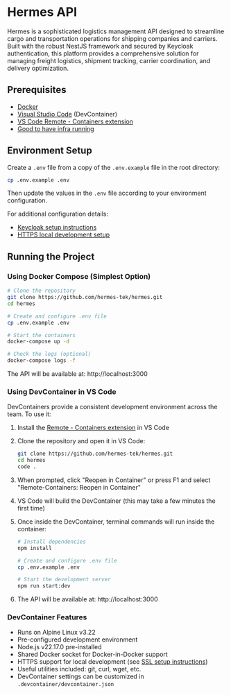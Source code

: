 # Hermes API

Hermes is a sophisticated logistics management API designed to streamline cargo and transportation operations for shipping companies and carriers. Built with the robust NestJS framework and secured by Keycloak authentication, this platform provides a comprehensive solution for managing freight logistics, shipment tracking, carrier coordination, and delivery optimization. 

## Prerequisites

- [Docker](https://www.docker.com/get-started)
- [Visual Studio Code](https://code.visualstudio.com/) (DevContainer)
- [VS Code Remote - Containers extension](https://marketplace.visualstudio.com/items?itemName=ms-vscode-remote.remote-containers)
- [Good to have infra running](https://github.com/hermes-tek/infra)

## Environment Setup

Create a `.env` file from a copy of the `.env.example` file in the root directory:

```bash
cp .env.example .env
```

Then update the values in the `.env` file according to your environment configuration.

For additional configuration details:
- [Keycloak setup instructions](/docs/keycloak-instructions.md)
- [HTTPS local development setup](/docs/ssl-setup.md)

## Running the Project

### Using Docker Compose (Simplest Option)

```bash
# Clone the repository
git clone https://github.com/hermes-tek/hermes.git
cd hermes

# Create and configure .env file
cp .env.example .env

# Start the containers
docker-compose up -d

# Check the logs (optional)
docker-compose logs -f
```

The API will be available at: http://localhost:3000

### Using DevContainer in VS Code

DevContainers provide a consistent development environment across the team. To use it:

1. Install the [Remote - Containers extension](https://marketplace.visualstudio.com/items?itemName=ms-vscode-remote.remote-containers) in VS Code

2. Clone the repository and open it in VS Code:
   ```bash
   git clone https://github.com/hermes-tek/hermes.git
   cd hermes
   code .
   ```

3. When prompted, click "Reopen in Container" or press F1 and select "Remote-Containers: Reopen in Container"

4. VS Code will build the DevContainer (this may take a few minutes the first time)

5. Once inside the DevContainer, terminal commands will run inside the container:
   ```bash
   # Install dependencies
   npm install
   
   # Create and configure .env file
   cp .env.example .env
   
   # Start the development server
   npm run start:dev
   ```

6. The API will be available at: http://localhost:3000

### DevContainer Features

- Runs on Alpine Linux v3.22
- Pre-configured development environment
- Node.js v22.17.0 pre-installed
- Shared Docker socket for Docker-in-Docker support
- HTTPS support for local development (see [SSL setup instructions](/docs/ssl-setup.md))
- Useful utilities included: git, curl, wget, etc.
- DevContainer settings can be customized in `.devcontainer/devcontainer.json`
